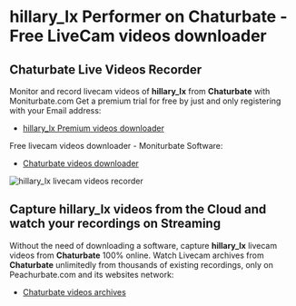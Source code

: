 # hillary_lx Performer on Chaturbate - Free LiveCam videos downloader

## Chaturbate Live Videos Recorder

Monitor and record livecam videos of **hillary_lx** from **Chaturbate** with Moniturbate.com
Get a premium trial for free by just and only registering with your Email address:
* [hillary_lx Premium videos downloader](https://moniturbate.com/request-demo-licence-key.html)

Free livecam videos downloader - Moniturbate Software:
* [Chaturbate videos downloader](https://moniturbate.com/moniturbate-download-software.html)

![hillary_lx livecam videos recorder](https://peachurnet.com/templates/moniturbate-software.png)


## Capture hillary_lx videos from the Cloud and watch your recordings on Streaming

Without the need of downloading a software, capture **hillary_lx** livecam videos from **Chaturbate** 100% online.
Watch Livecam archives from **Chaturbate** unlimitedly from thousands of existing recordings, only on Peachurbate.com and its websites network:
* [Chaturbate videos archives](https://peachurnet.com/)
